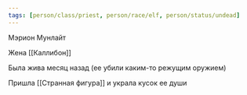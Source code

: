 ```yaml
---
tags: [person/class/priest, person/race/elf, person/status/undead]
---
```


Мэрион Мунлайт

Жена [[Каллибон]]

Была жива месяц назад (ее убили каким-то режущим оружием)

Пришла [[Странная фигура]] и украла кусок ее души
